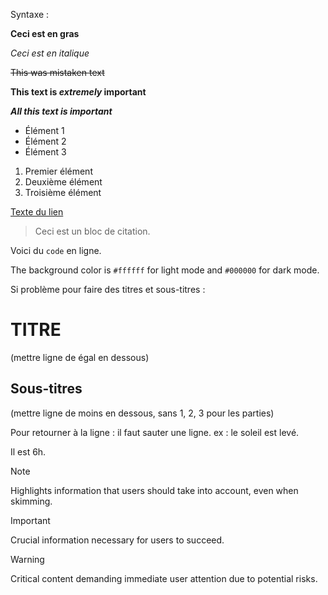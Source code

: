 Syntaxe :

**Ceci est en gras**

*Ceci est en italique*

~~This was mistaken text~~

**This text is _extremely_ important**

***All this text is important***

- Élément 1
- Élément 2
- Élément 3

1. Premier élément
2. Deuxième élément
3. Troisième élément

[Texte du lien](https://www.example.com)

> Ceci est un bloc de citation.

Voici du `code` en ligne.

The background color is `#ffffff` for light mode and `#000000` for dark mode.

Si problème pour faire des titres et sous-titres :


TITRE
======
(mettre ligne de égal en dessous)

Sous-titres
-----------
(mettre ligne de moins en dessous, sans 1, 2, 3 pour les parties)


Pour retourner à la ligne : il faut sauter une ligne.
ex : le soleil est levé.

Il est 6h.

> [!NOTE]
> Highlights information that users should take into account, even when skimming.

> [!IMPORTANT]
> Crucial information necessary for users to succeed.

> [!WARNING]
> Critical content demanding immediate user attention due to potential risks.
